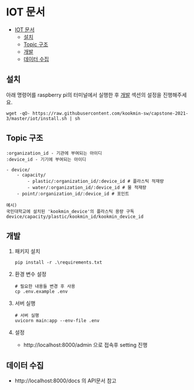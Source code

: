 # IOT 문서

- [IOT 문서](#iot-문서)
  - [설치](#설치)
  - [Topic 구조](#topic-구조)
  - [개발](#개발)
  - [데이터 수집](#데이터-수집)

## 설치

아래 명령어를 raspberry pi의 터미널에서 실행한 후 [개발](#개발) 섹션의 설정을 진행해주세요.

```shell
wget -qO- https://raw.githubusercontent.com/kookmin-sw/capstone-2021-3/master/iot/install.sh | sh
```

## Topic 구조

```
:organization_id - 기관에 부여되는 아이디
:device_id - 기기에 부여되는 아이디

- device/
    - capacity/
        - plastic/:organization_id/:device_id # 플라스틱 적재량
        - water/:organization_id/:device_id # 물 적재량
    - point/:organization_id/:device_id # 포인트

예시)
국민대학교에 설치된 'kookmin_device'의 플라스틱 용량 구독
device/capacity/plastic/kookmin_id/kookmin_device_id
```

## 개발

1. 패키지 설치

   ```
   pip install -r .\requirements.txt
   ```

2. 환경 변수 설정

   ```
   # 필요한 내용들 변경 후 사용
   cp .env.example .env
   ```

3. 서버 실행

   ```
   # 서버 실행
   uvicorn main:app --env-file .env
   ```

4. 설정
   - http://localhost:8000/admin 으로 접속후 setting 진행

## 데이터 수집

- http://localhost:8000/docs 의 API문서 참고
